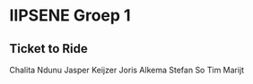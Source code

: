 # IIPSENE Groep 1
## Ticket to Ride

Chalita Ndunu
Jasper Keijzer
Joris Alkema
Stefan So
Tim Marijt
